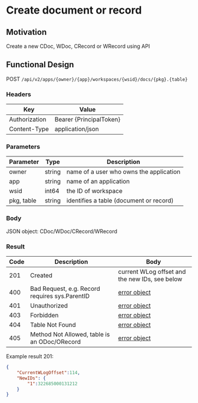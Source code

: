 # Create document or record

## Motivation

Create a new CDoc, WDoc, CRecord or WRecord using API

## Functional Design

POST `/api/v2/apps/{owner}/{app}/workspaces/{wsid}/docs/{pkg}.{table}`

### Headers

| Key | Value |
| --- | --- |
| Authorization | Bearer {PrincipalToken} |
| Content-Type | application/json |

### Parameters

| Parameter | Type | Description |
| --- | --- | --- |
| owner | string | name of a user who owns the application |
| app | string | name of an application |
| wsid | int64 | the ID of workspace |
| pkg, table | string | identifies a table (document or record) |

### Body

JSON object: CDoc/WDoc/CRecord/WRecord

### Result

| Code | Description | Body |
| --- | --- | --- |
| 201 | Created | current WLog offset and the new IDs, see below |
| 400 | Bad Request, e.g. Record requires sys.ParentID | [error object](errors.md) |
| 401 | Unauthorized | [error object](errors.md) |
| 403 | Forbidden | [error object](errors.md) |
| 404 | Table Not Found | [error object](errors.md) |
| 405 | Method Not Allowed, table is an ODoc/ORecord | [error object](errors.md) |

Example result 201:

```json
{
    "CurrentWLogOffset":114,
    "NewIDs": {
        "1":322685000131212
    }
}
```
